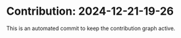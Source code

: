 # Contribution: 2024-12-21-19-26
This is an automated commit to keep the contribution graph active.
